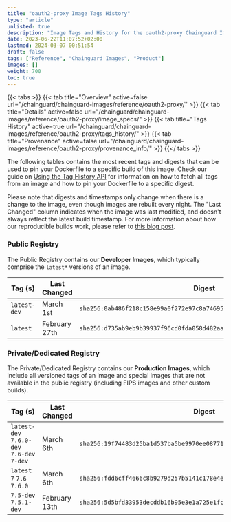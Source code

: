 ```yaml
---
title: "oauth2-proxy Image Tags History"
type: "article"
unlisted: true
description: "Image Tags and History for the oauth2-proxy Chainguard Image"
date: 2023-06-22T11:07:52+02:00
lastmod: 2024-03-07 00:51:54
draft: false
tags: ["Reference", "Chainguard Images", "Product"]
images: []
weight: 700
toc: true
---
```


{{< tabs >}}
{{< tab title="Overview" active=false url="/chainguard/chainguard-images/reference/oauth2-proxy/" >}}
{{< tab title="Details" active=false url="/chainguard/chainguard-images/reference/oauth2-proxy/image_specs/" >}}
{{< tab title="Tags History" active=true url="/chainguard/chainguard-images/reference/oauth2-proxy/tags_history/" >}}
{{< tab title="Provenance" active=false url="/chainguard/chainguard-images/reference/oauth2-proxy/provenance_info/" >}}
{{</ tabs >}}

The following tables contains the most recent tags and digests that can be used to pin your Dockerfile to a specific build of this image. Check our guide on [Using the Tag History API](/chainguard/chainguard-images/using-the-tag-history-api/) for information on how to fetch all tags from an image and how to pin your Dockerfile to a specific digest.

Please note that digests and timestamps only change when there is a change to the image, even though images are rebuilt every night. The "Last Changed" column indicates when the image was last modified, and doesn't always reflect the latest build timestamp. For more information about how our reproducible builds work, please refer to [this blog post](https://www.chainguard.dev/unchained/reproducing-chainguards-reproducible-image-builds).

### Public Registry
The Public Registry contains our **Developer Images**, which typically comprise the `latest*` versions of an image.

| Tag (s)       | Last Changed  | Digest                                                                    |
|---------------|---------------|---------------------------------------------------------------------------|
|  `latest-dev` | March 1st     | `sha256:0ab486f218c158e99a0f272e97c8a7469597898203a7c38cea848a38b9cd159a` |
|  `latest`     | February 27th | `sha256:d735ab9eb9b39937f96cd0fda058d482aa3b2e01be68861f85d7f609bedb4347` |


### Private/Dedicated Registry
The Private/Dedicated Registry contains our **Production Images**, which include all versioned tags of an image and special images that are not available in the public registry (including FIPS images and other custom builds).

| Tag (s)                                     | Last Changed  | Digest                                                                    |
|---------------------------------------------|---------------|---------------------------------------------------------------------------|
|  `latest-dev` `7.6.0-dev` `7.6-dev` `7-dev` | March 6th     | `sha256:19f74483d25ba1d537ba5be9970ee08771c5cc0f757108d08c8bdfdd1280bfb2` |
|  `latest` `7` `7.6` `7.6.0`                 | March 6th     | `sha256:fdd6cff4666c8b9279d257b5141c178e4e3928429c0d1837421e7684908e5af5` |
|  `7.5-dev` `7.5.1-dev`                      | February 13th | `sha256:5d5bfd33953decddb16b95e3e1a725e1fc4696756f7d6dd2ff10d55b186810d9` |

